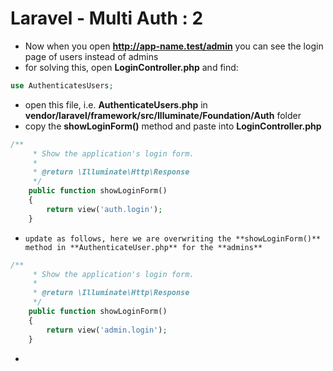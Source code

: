 # Laravel - Multi Auth : 2
- Now when you open **http://app-name.test/admin** you can see the login page of users instead of admins
- for solving this, open **LoginController.php** and find:
```php
use AuthenticatesUsers;
```
- open this file, i.e. **AuthenticateUsers.php** in **vendor/laravel/framework/src/Illuminate/Foundation/Auth** folder
- copy the **showLoginForm()** method and paste into **LoginController.php**
```php
/**
     * Show the application's login form.
     *
     * @return \Illuminate\Http\Response
     */
    public function showLoginForm()
    {
        return view('auth.login');
    }
```
-     update as follows, here we are overwriting the **showLoginForm()** method in **AuthenticateUser.php** for the **admins**
```php
/**
     * Show the application's login form.
     *
     * @return \Illuminate\Http\Response
     */
    public function showLoginForm()
    {
        return view('admin.login');
    }
```
-     
